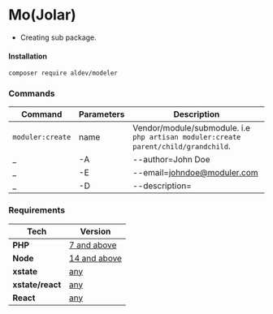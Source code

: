 # Mo(Jolar)

- Creating sub package.

#### Installation

`composer require aldev/modeler`


### Commands

**Command** | **Parameters** | **Description**
------------|----------------|----------------
`moduler:create` | name | Vendor/module/submodule. i.e `php artisan moduler:create parent/child/grandchild`.
_ | -A|--author=John Doe | Author name.
_ | -E|--email=johndoe@moduler.com | Author email address.
_ | -D|--description= | Module description/


### Requirements

**Tech** | **Version**
---------|------------
**PHP** | [7 and above](https://www.php.net/)
**Node** | [14 and above](https://nodejs.org/en/)
**xstate** | [any](https://xstate.js.org/docs/)
**xstate/react** | [any](https://xstate.js.org/docs/packages/xstate-react/#quick-start)
**React** | [any](https://reactjs.org/)


